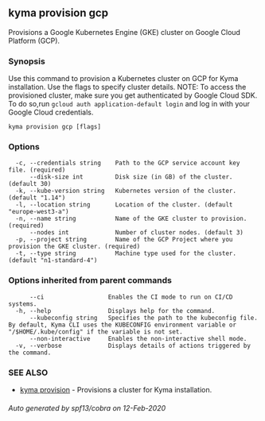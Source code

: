 ## kyma provision gcp

Provisions a Google Kubernetes Engine (GKE) cluster on Google Cloud Platform (GCP).

### Synopsis

Use this command to provision a Kubernetes cluster on GCP for Kyma installation. Use the flags to specify cluster details.
NOTE: To access the provisioned cluster, make sure you get authenticated by Google Cloud SDK. To do so,run `gcloud auth application-default login` and log in with your Google Cloud credentials.

```
kyma provision gcp [flags]
```

### Options

```
  -c, --credentials string    Path to the GCP service account key file. (required)
      --disk-size int         Disk size (in GB) of the cluster. (default 30)
  -k, --kube-version string   Kubernetes version of the cluster. (default "1.14")
  -l, --location string       Location of the cluster. (default "europe-west3-a")
  -n, --name string           Name of the GKE cluster to provision. (required)
      --nodes int             Number of cluster nodes. (default 3)
  -p, --project string        Name of the GCP Project where you provision the GKE cluster. (required)
  -t, --type string           Machine type used for the cluster. (default "n1-standard-4")
```

### Options inherited from parent commands

```
      --ci                  Enables the CI mode to run on CI/CD systems.
  -h, --help                Displays help for the command.
      --kubeconfig string   Specifies the path to the kubeconfig file. By default, Kyma CLI uses the KUBECONFIG environment variable or "/$HOME/.kube/config" if the variable is not set.
      --non-interactive     Enables the non-interactive shell mode.
  -v, --verbose             Displays details of actions triggered by the command.
```

### SEE ALSO

* [kyma provision](kyma_provision.md)	 - Provisions a cluster for Kyma installation.

###### Auto generated by spf13/cobra on 12-Feb-2020
